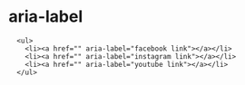 # aria-label

 <!-- Коли ви створюєте силлок іконок і кнопку іконку без тексту то використовують атрібут arіa-label -->
      <ul>
        <li><a href="" aria-label="facebook link"></a></li>
        <li><a href="" aria-label="instagram link"></a></li>
        <li><a href="" aria-label="youtube link"></a></li>
      </ul>
